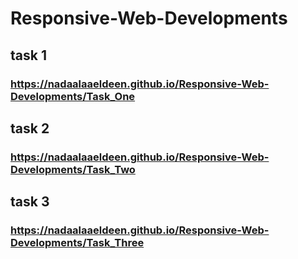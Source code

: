 # Responsive-Web-Developments
## task 1
### https://nadaalaaeldeen.github.io/Responsive-Web-Developments/Task_One
## task 2
### https://nadaalaaeldeen.github.io/Responsive-Web-Developments/Task_Two
## task 3
### https://nadaalaaeldeen.github.io/Responsive-Web-Developments/Task_Three